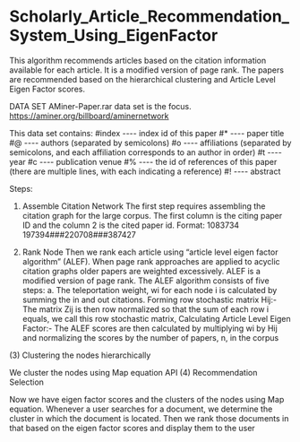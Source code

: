 # Scholarly_Article_Recommendation_System_Using_EigenFactor

This algorithm recommends articles based on the citation information available for each article. It is a modified version of page rank. The papers are recommended based on the hierarchical clustering and Article Level Eigen Factor scores.

DATA SET
AMiner-Paper.rar data set is the focus.
https://aminer.org/billboard/aminernetwork

This data set contains:
#index ---- index id of this paper
#* ---- paper title
#@ ---- authors (separated by semicolons)
#o ---- affiliations (separated by semicolons, and each affiliation corresponds to an author in order)
#t ---- year
#c ---- publication venue
#% ---- the id of references of this paper (there are multiple lines, with each indicating a reference)
#! ---- abstract

Steps:
1. Assemble Citation Network
The first step requires assembling the citation graph for the large corpus. The first column is the citing paper ID and the column 2
is the cited paper id. 
Format: 1083734 197394###220708###387427



2. Rank Node
Then we rank each article using “article level eigen factor algorithm” (ALEF). When page rank approaches are applied to acyclic citation graphs older papers are weighted excessively. ALEF is a modified version of page rank. The ALEF algorithm consists of five steps: a. The teleportation weight, wi for each node i is calculated by summing the in and out citations.
Forming row stochastic matrix Hij:- The matrix Zij is then row normalized so that the sum of each row i equals, we call this row stochastic matrix,
Calculating Article Level Eigen Factor:- The ALEF scores are then calculated by multiplying wi by Hij and normalizing the scores by the number of papers, n, in the corpus


(3) Clustering the nodes hierarchically

We cluster the nodes using Map equation API
(4) Recommendation Selection

Now we have eigen factor scores and the clusters of the nodes using Map equation. Whenever a user searches for a document, we determine the cluster in which the document is located. Then we rank those documents in that based on the eigen factor scores and display them to the user
